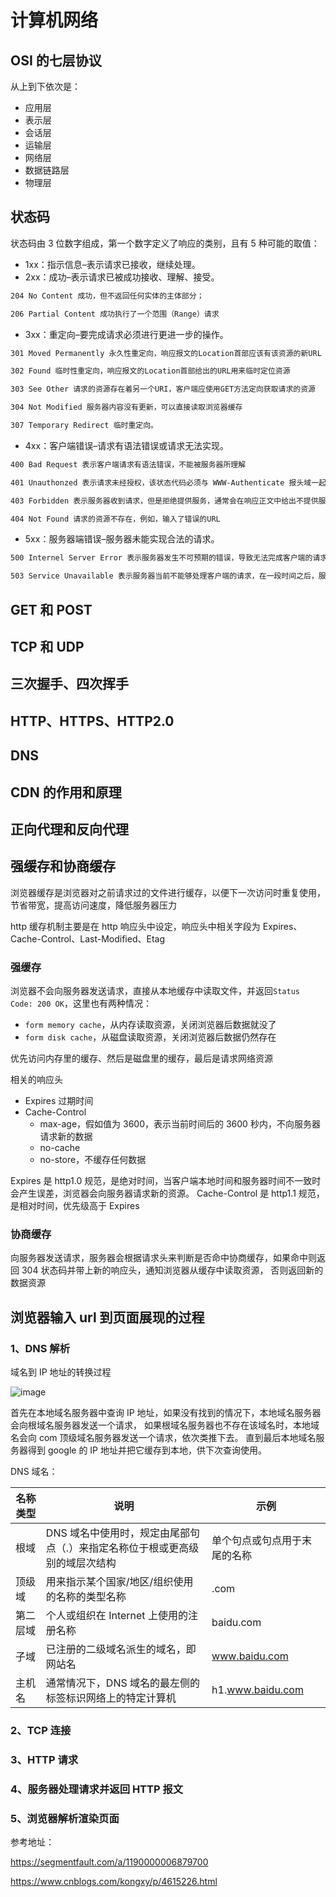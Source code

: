 # 计算机网络

## OSI 的七层协议

从上到下依次是：

- 应用层
- 表示层
- 会话层
- 运输层
- 网络层
- 数据链路层
- 物理层

## 状态码

状态码由 3 位数字组成，第一个数字定义了响应的类别，且有 5 种可能的取值：

- 1xx：指示信息–表示请求已接收，继续处理。
- 2xx：成功–表示请求已被成功接收、理解、接受。

```sh
204 No Content 成功，但不返回任何实体的主体部分；

206 Partial Content 成功执行了一个范围（Range）请求
```

- 3xx：重定向–要完成请求必须进行更进一步的操作。

```sh
301 Moved Permanently 永久性重定向，响应报文的Location首部应该有该资源的新URL

302 Found 临时性重定向，响应报文的Location首部给出的URL用来临时定位资源

303 See Other 请求的资源存在着另一个URI，客户端应使用GET方法定向获取请求的资源

304 Not Modified 服务器内容没有更新，可以直接读取浏览器缓存

307 Temporary Redirect 临时重定向。
```

- 4xx：客户端错误–请求有语法错误或请求无法实现。

```sh
400 Bad Request 表示客户端请求有语法错误，不能被服务器所理解

401 Unauthonzed 表示请求未经授权，该状态代码必须与 WWW-Authenticate 报头域一起使用

403 Forbidden 表示服务器收到请求，但是拒绝提供服务，通常会在响应正文中给出不提供服务的原因

404 Not Found 请求的资源不存在，例如，输入了错误的URL
```

- 5xx：服务器端错误–服务器未能实现合法的请求。

```sh
500 Internel Server Error 表示服务器发生不可预期的错误，导致无法完成客户端的请求

503 Service Unavailable 表示服务器当前不能够处理客户端的请求，在一段时间之后，服务器可能会恢复正常
```

## GET 和 POST

## TCP 和 UDP

## 三次握手、四次挥手

## HTTP、HTTPS、HTTP2.0

## DNS

## CDN 的作用和原理

## 正向代理和反向代理

## 强缓存和协商缓存

浏览器缓存是浏览器对之前请求过的文件进行缓存，以便下一次访问时重复使用，节省带宽，提高访问速度，降低服务器压力

http 缓存机制主要是在 http 响应头中设定，响应头中相关字段为 Expires、Cache-Control、Last-Modified、Etag

### 强缓存

浏览器不会向服务器发送请求，直接从本地缓存中读取文件，并返回`Status Code: 200 OK`，这里也有两种情况：

- `form memory cache`，从内存读取资源，关闭浏览器后数据就没了
- `form disk cache`，从磁盘读取资源，关闭浏览器后数据仍然存在

优先访问内存里的缓存、然后是磁盘里的缓存，最后是请求网络资源

相关的响应头

- Expires 过期时间
- Cache-Control
  - max-age，假如值为 3600，表示当前时间后的 3600 秒内，不向服务器请求新的数据
  - no-cache
  - no-store，不缓存任何数据

Expires 是 http1.0 规范，是绝对时间，当客户端本地时间和服务器时间不一致时会产生误差，浏览器会向服务器请求新的资源。
Cache-Control 是 http1.1 规范，是相对时间，优先级高于 Expires

### 协商缓存

向服务器发送请求，服务器会根据请求头来判断是否命中协商缓存，如果命中则返回 304 状态码并带上新的响应头，通知浏览器从缓存中读取资源，
否则返回新的数据资源

## 浏览器输入 url 到页面展现的过程

### 1、DNS 解析

域名到 IP 地址的转换过程

![image](https://image-static.segmentfault.com/161/828/1618288278-57f00bf9444dd_articlex)

首先在本地域名服务器中查询 IP 地址，如果没有找到的情况下，本地域名服务器会向根域名服务器发送一个请求，
如果根域名服务器也不存在该域名时，本地域名会向 com 顶级域名服务器发送一个请求，依次类推下去。
直到最后本地域名服务器得到 google 的 IP 地址并把它缓存到本地，供下次查询使用。

DNS 域名：

| 名称类型 | 说明                                                                        | 示例                         |
| -------- | --------------------------------------------------------------------------- | ---------------------------- |
| 根域     | DNS 域名中使用时，规定由尾部句点（.）来指定名称位于根或更高级别的域层次结构 | 单个句点或句点用于末尾的名称 |
| 顶级域   | 用来指示某个国家/地区/组织使用的名称的类型名称                              | .com                         |
| 第二层域 | 个人或组织在 Internet 上使用的注册名称                                      | baidu.com                    |
| 子域     | 已注册的二级域名派生的域名，即网站名                                        | www.baidu.com                |
| 主机名   | 通常情况下，DNS 域名的最左侧的标签标识网络上的特定计算机                    | h1.www.baidu.com             |

### 2、TCP 连接

### 3、HTTP 请求

### 4、服务器处理请求并返回 HTTP 报文

### 5、浏览器解析渲染页面

参考地址：

<https://segmentfault.com/a/1190000006879700>

<https://www.cnblogs.com/kongxy/p/4615226.html>
